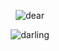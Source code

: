 <p align="center"> <img src="https://i.postimg.cc/Pxm2k17C/Untitled497-20251030200838.png" alt="dear" />

<p align="center"> <img src="https://i.postimg.cc/pTDqtKSF/Untitled497-20251030200851.png" alt="darling" />
